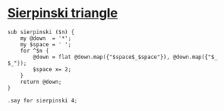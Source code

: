 [1]: http://rosettacode.org/wiki/Sierpinski_triangle

# [Sierpinski triangle][1]

```perl6
sub sierpinski ($n) {
    my @down  = '*';
    my $space = ' ';
    for ^$n {
        @down = flat @down.map({"$space$_$space"}), @down.map({"$_ $_"});
        $space x= 2;
    }
    return @down;
}
 
.say for sierpinski 4;
```